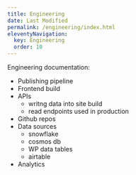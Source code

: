 ```yaml
---
title: Engineering
date: Last Modified 
permalink: /engineering/index.html
eleventyNavigation:
  key: Engineering
  order: 10
---
```


Engineering documentation:

- Publishing pipeline
- Frontend build
- APIs
  - writng data into site build
  - read endpoints used in production
- Github repos
- Data sources
  - snowflake
  - cosmos db
  - WP data tables
  - airtable
- Analytics